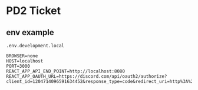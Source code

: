 # PD2 Ticket

## env example
`.env.development.local`
```
BROWSER=none
HOST=localhost
PORT=3000
REACT_APP_API_END_POINT=http://localhost:8080
REACT_APP_OAUTH_URL=https://discord.com/api/oauth2/authorize?client_id=1204714096591634452&response_type=code&redirect_uri=http%3A%2F%2Flocalhost%3A3000%2Flogin&scope=identify
```

